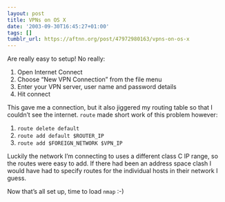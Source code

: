 ```yaml
---
layout: post
title: VPNs on OS X
date: '2003-09-30T16:45:27+01:00'
tags: []
tumblr_url: https://aftnn.org/post/47972980163/vpns-on-os-x
---
```

<p>Are really easy to setup! No really:</p>
<ol>
<li>Open Internet Connect</li>
<li>Choose &ldquo;New VPN Connection&rdquo; from the file menu</li>
<li>Enter your VPN server, user name and password details</li>
<li>Hit connect</li>
</ol>
<p>This gave me a connection, but it also jiggered my routing table so that I couldn&rsquo;t see the internet. <code>route</code> made short work of this problem however:</p>
<ol>
<li><code>route delete default</code></li>
<li><code>route add default $ROUTER_IP</code></li>
<li><code>route add $FOREIGN_NETWORK $VPN_IP</code></li>
</ol>
<p>Luckily the network I&rsquo;m connecting to uses a different class C IP range, so the routes were easy to add. If there had been an address space clash I would have had to specify routes for the individual hosts in their network I guess.</p>
<p>Now that&rsquo;s all set up, time to load <code>nmap</code> :-)</p>
